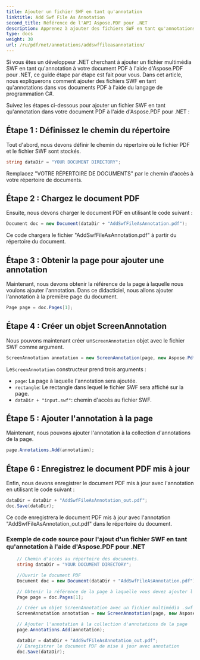 ```yaml
---
title: Ajouter un fichier SWF en tant qu'annotation
linktitle: Add Swf File As Annotation
second_title: Référence de l'API Aspose.PDF pour .NET
description: Apprenez à ajouter des fichiers SWF en tant qu'annotations dans Aspose.PDF pour .NET avec ce guide étape par étape.
type: docs
weight: 30
url: /ru/pdf/net/annotations/addswffileasannotation/
---
```

Si vous êtes un développeur .NET cherchant à ajouter un fichier multimédia SWF en tant qu'annotation à votre document PDF à l'aide d'Aspose.PDF pour .NET, ce guide étape par étape est fait pour vous. Dans cet article, nous expliquerons comment ajouter des fichiers SWF en tant qu'annotations dans vos documents PDF à l'aide du langage de programmation C#. 

Suivez les étapes ci-dessous pour ajouter un fichier SWF en tant qu'annotation dans votre document PDF à l'aide d'Aspose.PDF pour .NET :

## Étape 1 : Définissez le chemin du répertoire

Tout d'abord, nous devons définir le chemin du répertoire où le fichier PDF et le fichier SWF sont stockés. 

```csharp
string dataDir = "YOUR DOCUMENT DIRECTORY";
```

Remplacez "VOTRE RÉPERTOIRE DE DOCUMENTS" par le chemin d'accès à votre répertoire de documents.

## Étape 2 : Chargez le document PDF

Ensuite, nous devons charger le document PDF en utilisant le code suivant :

```csharp
Document doc = new Document(dataDir + "AddSwfFileAsAnnotation.pdf");
```

Ce code chargera le fichier "AddSwfFileAsAnnotation.pdf" à partir du répertoire du document.

## Étape 3 : Obtenir la page pour ajouter une annotation

Maintenant, nous devons obtenir la référence de la page à laquelle nous voulons ajouter l'annotation. Dans ce didacticiel, nous allons ajouter l'annotation à la première page du document.

```csharp
Page page = doc.Pages[1];
```

## Étape 4 : Créer un objet ScreenAnnotation

 Nous pouvons maintenant créer un`ScreenAnnotation` objet avec le fichier SWF comme argument.

```csharp
ScreenAnnotation annotation = new ScreenAnnotation(page, new Aspose.Pdf.Rectangle(0, 400, 600, 700), dataDir + "input.swf");
```

 Le`ScreenAnnotation` constructeur prend trois arguments :

- `page`: La page à laquelle l'annotation sera ajoutée.
- `rectangle`: Le rectangle dans lequel le fichier SWF sera affiché sur la page.
- `dataDir + "input.swf"`: chemin d'accès au fichier SWF.

## Étape 5 : Ajouter l'annotation à la page

Maintenant, nous pouvons ajouter l'annotation à la collection d'annotations de la page.

```csharp
page.Annotations.Add(annotation);
```

## Étape 6 : Enregistrez le document PDF mis à jour

Enfin, nous devons enregistrer le document PDF mis à jour avec l'annotation en utilisant le code suivant :

```csharp
dataDir = dataDir + "AddSwfFileAsAnnotation_out.pdf";
doc.Save(dataDir);
```

Ce code enregistrera le document PDF mis à jour avec l'annotation "AddSwfFileAsAnnotation_out.pdf" dans le répertoire du document.

### Exemple de code source pour l'ajout d'un fichier SWF en tant qu'annotation à l'aide d'Aspose.PDF pour .NET

```csharp
	// Chemin d'accès au répertoire des documents.
	string dataDir = "YOUR DOCUMENT DIRECTORY";

	//Ouvrir le document PDF
	Document doc = new Document(dataDir + "AddSwfFileAsAnnotation.pdf");

	// Obtenir la référence de la page à laquelle vous devez ajouter l'annotation
	Page page = doc.Pages[1];

	// Créer un objet ScreenAnnotation avec un fichier multimédia .swf comme argument
	ScreenAnnotation annotation = new ScreenAnnotation(page, new Aspose.Pdf.Rectangle(0, 400, 600, 700), dataDir + "input.swf");

	// Ajouter l'annotation à la collection d'annotations de la page
	page.Annotations.Add(annotation);

	dataDir = dataDir + "AddSwfFileAsAnnotation_out.pdf";
	// Enregistrer le document PDF de mise à jour avec annotation
	doc.Save(dataDir);
```        
